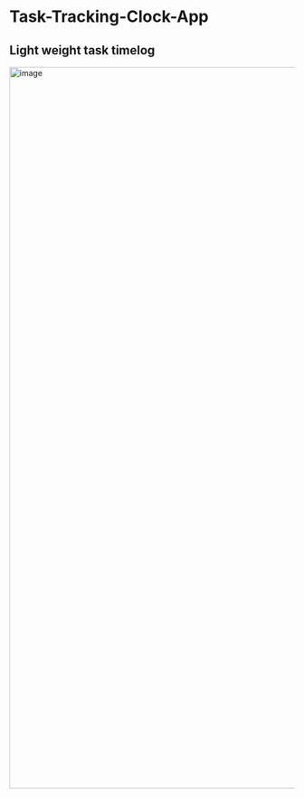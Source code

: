 # Task-Tracking-Clock-App

## Light weight task timelog

<img width="1273" alt="image" src="https://user-images.githubusercontent.com/45891316/229373326-7247c8cb-e96a-4f6b-b193-713bd8290fb3.png">


